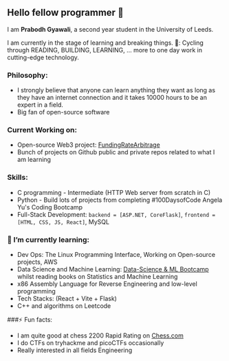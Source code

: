 ## Hello fellow programmer 👋

I am **Prabodh Gyawali**, a second year student in the University of Leeds.

I am currently in the stage of learning and breaking things. 
🎯: Cycling through READING, BUILDING, LEARNING, ... more to one day work in cutting-edge technology.

### Philosophy: 
- I strongly believe that anyone can learn anything they want as long as they have an internet connection and it takes 10000 hours to be an expert in a field.
- Big fan of open-source software

### Current Working on:
- Open-source Web3 project: [FundingRateArbitrage](https://github.com/50shadesofgwei/SynthetixFundingRateArbitrage)
- Bunch of projects on Github public and private repos related to what I am learning

### Skills:
- C programming - Intermediate (HTTP Web server from scratch in C)
- Python - Build lots of projects from completing #100DaysofCode Angela Yu's Coding Bootcamp
- Full-Stack Development: `backend = [ASP.NET, CoreFlask]`,  `frontend = [HTML, CSS, JS, React]`, MySQL  

### 🌱 I’m currently learning:
- Dev Ops: The Linux Programming Interface, Working on Open-source projects, AWS
- Data Science and Machine Learning: [Data-Science & ML Bootcamp](https://udemy.com/course/python-data-science-machine-learning-bootcamp) whilst reading books on Statistics and Machine Learning 
- x86 Assembly Language for Reverse Engineering and low-level programming
- Tech Stacks: (React + Vite + Flask)
- C++ and algorithms on Leetcode

###⚡ Fun facts: 
- I am quite good at chess 2200 Rapid Rating on [Chess.com](https://www.chess.com/member/prab76)
- I do CTFs on tryhackme and picoCTFs occasionally
- Really interested in all fields Engineering

